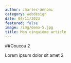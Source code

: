 ```yaml
---
author: charles-annoni
category: webdesign
date: 04/11/2023
featured: false
image: /img/demo-5.jpg
title: Mon cinquième article
---
```

##Coucou 2

Lorem ipsum dolor sit amet 2